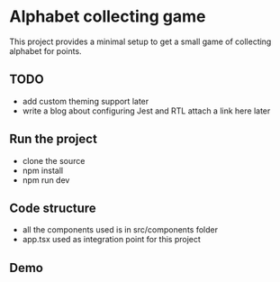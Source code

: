 # Alphabet collecting game

This project provides a minimal setup to get a small game of collecting alphabet for points.

## TODO
- add custom theming support later
- write a blog about configuring Jest and RTL attach a link here later


## Run the project
- clone the source
- npm install
- npm run dev

## Code structure
- all the components used is in src/components folder
- app.tsx used as integration point for this project

## Demo
